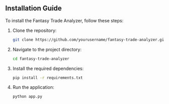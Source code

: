 ## Installation Guide
To install the Fantasy Trade Analyzer, follow these steps:
1. Clone the repository:
   ```bash
   git clone https://github.com/yourusername/fantasy-trade-analyzer.git
   ```
2. Navigate to the project directory:
   ```bash
   cd fantasy-trade-analyzer
   ```
3. Install the required dependencies:
   ```bash
   pip install -r requirements.txt
   ```
4. Run the application:
   ```bash
   python app.py
   ```
